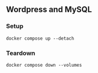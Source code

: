 ## Wordpress and MySQL

### Setup

```shell
docker compose up --detach
```

### Teardown

```shell
docker compose down --volumes
```
